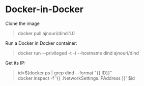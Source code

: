 # Docker-in-Docker

Clone the image
> docker pull ajnouri/dind:1.0  

Run a Docker in Docker container:  
> docker run --privileged -t -i --hostname dind ajnouri/dind   

Get its IP:  
> id=$(docker ps | grep dind --format "{{.ID}}"    
> docker inspect -f '{{ .NetworkSettings.IPAddress }}' $id  



